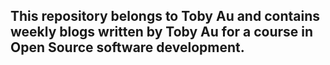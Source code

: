## This repository belongs to Toby Au and contains weekly blogs written by Toby Au for a course in Open Source software development.

